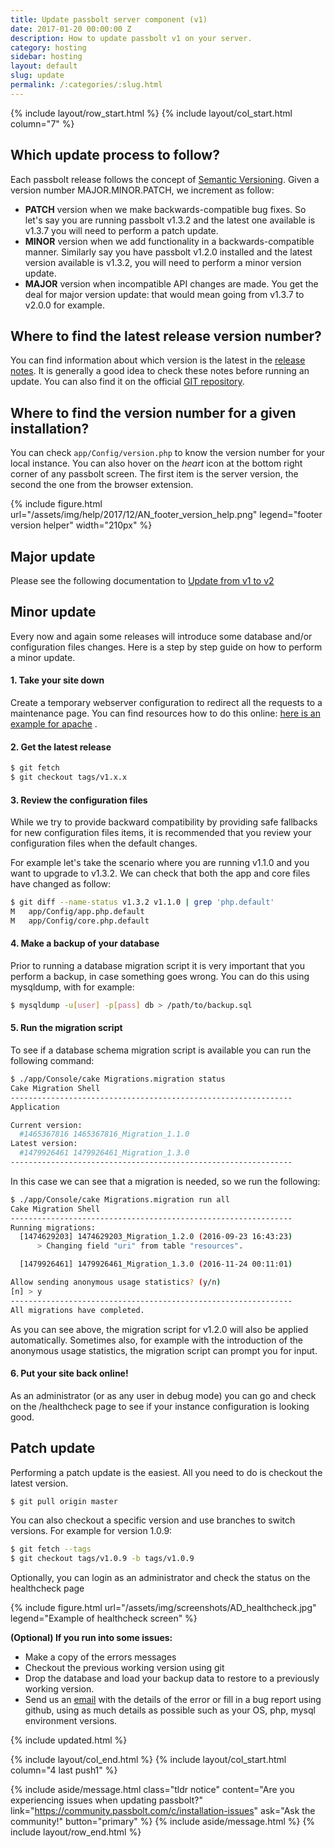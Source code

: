```yaml
---
title: Update passbolt server component (v1)
date: 2017-01-20 00:00:00 Z
description: How to update passbolt v1 on your server.
category: hosting
sidebar: hosting
layout: default
slug: update
permalink: /:categories/:slug.html
---
```


{% include layout/row_start.html %}
{% include layout/col_start.html column="7" %}

## Which update process to follow?

Each passbolt release follows the concept of [Semantic Versioning](http://www.semver.org). Given a version number MAJOR.MINOR.PATCH, we increment as follow:

* **PATCH** version when we make backwards-compatible bug fixes. So let's say you are running passbolt v1.3.2 and the latest one available is v1.3.7 you will need to perform a patch update.
* **MINOR** version when we add functionality in a backwards-compatible manner. Similarly say you have passbolt v1.2.0 installed and the latest version available is v1.3.2, you will need to perform a minor version update.
* **MAJOR** version when incompatible API changes are made. You get the deal for major version update: that would mean going from v1.3.7 to v2.0.0 for example.

## Where to find the latest release version number?

You can find information about which version is the latest in the [release notes](<?php echo Router::url('/release/notes',true); ?>). It is generally a good idea to check these notes before running an update. You can also find it on the official [GIT repository](https://github.com/passbolt/passbolt_api/blob/master/app/Config/version.php).

## Where to find the version number for a given installation?

You can check `app/Config/version.php` to know the version number for your local instance. You can also hover on the _<span class="visuallyhidden">heart</span>_ icon at the bottom right corner of any passbolt screen. The first item is the server version, the second the one from the browser extension.

{% include figure.html
    url="/assets/img/help/2017/12/AN_footer_version_help.png"
    legend="footer version helper"
    width="210px"
%}

## Major update

Please see the following documentation to [Update from v1 to v2](/hosting/upgrade-v2)

## Minor update

Every now and again some releases will introduce some database and/or configuration files changes. Here is a step by step guide on how to perform a minor update.

#### 1. Take your site down
Create a temporary webserver configuration to redirect all the requests to a maintenance page. You can find resources how to do this online: [here is an example for apache](http://stackoverflow.com/questions/21709026/apache-enable-maintenance-mode-across-all-virtual-hosts) .

#### 2. Get the latest release
```bash
$ git fetch
$ git checkout tags/v1.x.x
```

#### 3. Review the configuration files

While we try to provide backward compatibility by providing safe fallbacks for new configuration files items, it is recommended that you review your configuration files when the default changes.

For example let's take the scenario where you are running v1.1.0 and you want to upgrade to v1.3.2\. We can check that both the app and core files have changed as follow:
```bash
$ git diff --name-status v1.3.2 v1.1.0 | grep 'php.default'
M	app/Config/app.php.default
M	app/Config/core.php.default
```

#### 4. Make a backup of your database

Prior to running a database migration script it is very important that you perform a backup, in case something goes wrong. You can do this using mysqldump, with for example:
```bash
$ mysqldump -u[user] -p[pass] db > /path/to/backup.sql
```

#### 5. Run the migration script

To see if a database schema migration script is available you can run the following command:

```bash
$ ./app/Console/cake Migrations.migration status
Cake Migration Shell
---------------------------------------------------------------
Application

Current version:
  #1465367816 1465367816_Migration_1.1.0
Latest version:
  #1479926461 1479926461_Migration_1.3.0
---------------------------------------------------------------
```

In this case we can see that a migration is needed, so we run the following:

```bash
$ ./app/Console/cake Migrations.migration run all
Cake Migration Shell
---------------------------------------------------------------
Running migrations:
  [1474629203] 1474629203_Migration_1.2.0 (2016-09-23 16:43:23)
      > Changing field "uri" from table "resources".

  [1479926461] 1479926461_Migration_1.3.0 (2016-11-24 00:11:01)

Allow sending anonymous usage statistics? (y/n)
[n] > y
---------------------------------------------------------------
All migrations have completed.
```

As you can see above, the migration script for v1.2.0 will also be applied automatically. Sometimes also, for example with the introduction of the anonymous usage statistics, the migration script can prompt you for input.

#### 6. Put your site back online!

As an administrator (or as any user in debug mode) you can go and check on the /healthcheck page to see if your instance configuration is looking good.

## Patch update

Performing a patch update is the easiest. All you need to do is checkout the latest version.
```bash
$ git pull origin master
```

You can also checkout a specific version and use branches to switch versions. For example for version 1.0.9:

```bash
$ git fetch --tags
$ git checkout tags/v1.0.9 -b tags/v1.0.9
```

Optionally, you can login as an administrator and check the status on the healthcheck page

{% include figure.html
    url="/assets/img/screenshots/AD_healthcheck.jpg"
    legend="Example of healthcheck screen"
%}

**(Optional) If you run into some issues:**

* Make a copy of the errors messages
* Checkout the previous working version using git
* Drop the database and load your backup data to restore to a previously working version.
* Send us an [email](mailto:contact@passbolt.com) with the details of the error or fill in a bug report using github, using as much details as possible such as your OS, php, mysql environment versions.


{% include updated.html %}

{% include layout/col_end.html %}
{% include layout/col_start.html column="4 last push1" %}

{% include aside/message.html
    class="tldr notice"
    content="Are you experiencing issues when updating passbolt?"
    link="https://community.passbolt.com/c/installation-issues"
    ask="Ask the community!"
    button="primary"
%}
{% include aside/message.html %}
{% include layout/row_end.html %}